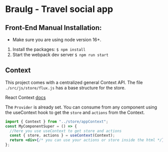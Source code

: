# Braulg - Travel social app

## Front-End Manual Installation:

- Make sure you are using node version 16+.

1. Install the packages: `$ npm install`
2. Start the webpack dev server `$ npm run start`

## Context

This project comes with a centralized general Context API. The file `./src/js/store/flux.js` has a base structure for the store.

React Context [docs](https://reactjs.org/docs/context.html)

The `Provider` is already set. You can consume from any component using the useContext hook to get the `store` and `actions` from the Context.

```jsx
import { Context } from "../store/appContext";
const MyComponentSuper = () => {
  //here you use useContext to get store and actions
  const { store, actions } = useContext(Context);
  return <div>{/* you can use your actions or store inside the html */}</div>;
};
```